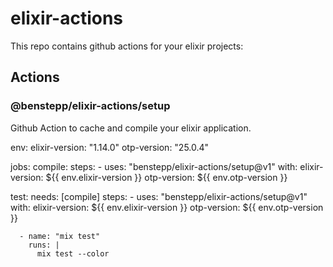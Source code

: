 # elixir-actions

This repo contains github actions for your elixir projects:

## Actions

### @benstepp/elixir-actions/setup

Github Action to cache and compile your elixir application.

env:
  elixir-version: "1.14.0"
  otp-version: "25.0.4"

jobs:
  compile:
    steps:
      - uses: "benstepp/elixir-actions/setup@v1"
        with:
          elixir-version: ${{ env.elixir-version }}
          otp-version: ${{ env.otp-version }}

  test:
    needs: [compile]
    steps:
      - uses: "benstepp/elixir-actions/setup@v1"
        with:
          elixir-version: ${{ env.elixir-version }}
          otp-version: ${{ env.otp-version }}

      - name: "mix test"
        runs: |
          mix test --color
